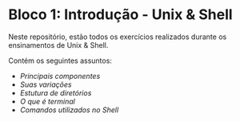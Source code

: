 # Bloco 1: Introdução - Unix & Shell

Neste repositório, estão todos os exercícios realizados durante os ensinamentos de Unix & Shell. 

Contém os seguintes assuntos:

- _Principais componentes_
- _Suas variações_
- _Estutura de diretórios_
- _O que é terminal_
- _Comandos utilizados no Shell_

